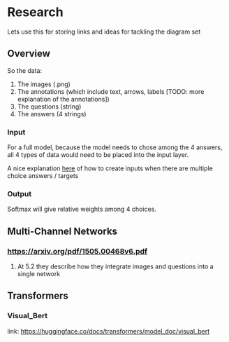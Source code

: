 # Research

Lets use this for storing links and ideas for tackling the diagram set

## Overview

So the data:

1. The images (.png)
2. The annotations (which include text, arrows, labels [TODO: more explanation of the annotations])
3. The questions (string)
4. The answers (4 strings)

### Input

For a full model, because the model needs to chose among the 4 answers, all 4 types of data would need to be placed into the input layer.

A nice explanation [here](https://huggingface.co/docs/transformers/main/en/tasks/multiple_choice) of how to create inputs when there are multiple choice answers / targets

### Output

Softmax will give relative weights among 4 choices.

## Multi-Channel Networks

### https://arxiv.org/pdf/1505.00468v6.pdf 

1. At 5.2 they describe how they integrate images and questions into a single network 

## Transformers

### Visual_Bert
link: https://huggingface.co/docs/transformers/model_doc/visual_bert